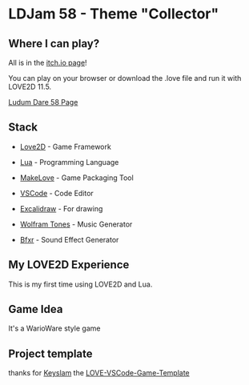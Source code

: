 # LDJam 58 - Theme "Collector"

## Where I can play?
All is in the [itch.io page](https://theanaverwaerde.itch.io/farmware)!

You can play on your browser or download the .love file and run it with LOVE2D 11.5.

[Ludum Dare 58 Page](https://ldjam.com/events/ludum-dare/58/farmware)

## Stack
- [Love2D](https://love2d.org/) - Game Framework
- [Lua](https://www.lua.org/) - Programming Language
- [MakeLove](https://github.com/pfirsich/makelove) - Game Packaging Tool
- [VSCode](https://code.visualstudio.com/) - Code Editor

- [Excalidraw](https://excalidraw.com/) - For drawing
- [Wolfram Tones](https://tones.wolfram.com) - Music Generator
- [Bfxr](https://www.bfxr.net/) - Sound Effect Generator

## My LOVE2D Experience

This is my first time using LOVE2D and Lua.

## Game Idea

It's a WarioWare style game

## Project template

thanks for [Keyslam](https://github.com/Keyslam) the [LOVE-VSCode-Game-Template](https://github.com/Keyslam/LOVE-VSCode-Game-Template)
